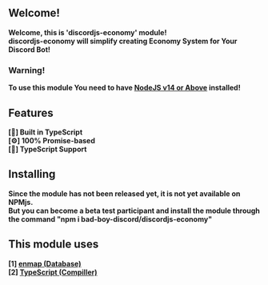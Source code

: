 ## Welcome!
<strong>Welcome, this is 'discordjs-economy' module!</strong> <br />
<strong>discordjs-economy will simplify creating Economy System for Your Discord Bot!</strong>

### Warning!
<strong>To use this module You need to have [NodeJS v14 or Above](https://nodejs.org/) installed!</strong>

## Features
<span><strong>[🔑] Built in TypeScript</strong></span> <br />
<span><strong>[⚙] 100% Promise-based</strong></span> <br />
<span><strong>[🙂] TypeScript Support</strong></span> <br />

## Installing
<span><strong>Since the module has not been released yet, it is not yet available on NPMjs. <br />
But you can become a beta test participant and install the module through the command "npm i bad-boy-discord/discordjs-economy"</strong></span>

## This module uses
<span><strong>[1] [enmap (Database)](https://npmjs.com/package/enmap/)</strong></span> <br />
<span><strong>[2] [TypeScript (Compiller)](https://npmjs.com/package/typescript/)</strong></span>